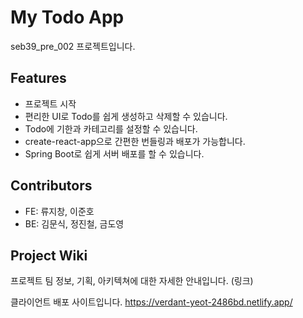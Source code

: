 # My Todo App

seb39_pre_002 프로젝트입니다.

## Features
- 프로젝트 시작
- 편리한 UI로 Todo를 쉽게 생성하고 삭제할 수 있습니다.
- Todo에 기한과 카테고리를 설정할 수 있습니다.
- create-react-app으로 간편한 번들링과 배포가 가능합니다.
- Spring Boot로 쉽게 서버 배포를 할 수 있습니다.

## Contributors

- FE: 류지창, 이준호
- BE: 김문식, 정진철, 금도영

## Project Wiki

프로젝트 팀 정보, 기획, 아키텍쳐에 대한 자세한 안내입니다.
(링크)

클라이언트 배포 사이트입니다. https://verdant-yeot-2486bd.netlify.app/
